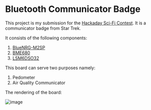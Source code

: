 # Bluetooth Communicator Badge

This project is my submission for the [Hackaday Sci-Fi Contest](https://hackaday.io/contest/184314-sci-fi-contest). It is a communicator badge from Star Trek. 

It consists of the following components:
1. [BlueNRG-M2SP](https://www.mouser.com/ProductDetail/STMicroelectronics/BLUENRG-M2SP?qs=%252B6g0mu59x7IAMQd6TX9bOA%3D%3D)
2. [BME680](https://www.digikey.com/en/products/detail/bosch-sensortec/BME680/7401317)
3. [LSM6DSO32](https://www.st.com/resource/en/datasheet/lsm6dso32.pdf)

This board can serve two purposes namely: 
1. Pedometer
2. Air Quality Communicator

The rendering of the board: 

![image](https://user-images.githubusercontent.com/54855965/164339846-326c3a2b-410a-4946-bedb-ce8ec6b36e4e.png)
